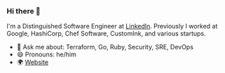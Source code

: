 ### Hi there 👋

I'm a Distinguished Software Engineer at [LinkedIn](https://linkedin.com/in/sethvargo). Previously I worked at Google, HashiCorp, Chef Software, CustomInk, and various startups.

- 💬 Ask me about: Terraform, Go, Ruby, Security, SRE, DevOps
- 😄 Pronouns: he/him
- 🌍 [Website](https://www.sethvargo.com)
